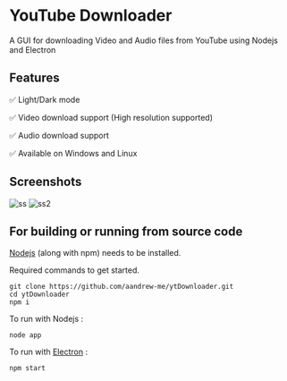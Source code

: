 # YouTube Downloader
A GUI for downloading Video and Audio files from YouTube using Nodejs and Electron

## Features

✅ Light/Dark mode

✅ Video download support (High resolution supported)

✅ Audio download support

✅ Available on Windows and Linux

## Screenshots

![ss](https://user-images.githubusercontent.com/66430340/181747909-f16e30dc-a7c3-40cb-876b-54f0ea8d4e42.jpg)
![ss2](https://user-images.githubusercontent.com/66430340/181747920-4df80914-278f-4350-9328-015e9e0bcf16.jpg)


## For building or running from source code

[Nodejs](https://nodejs.org/) (along with npm) needs to be installed.

Required commands to get started.
```
git clone https://github.com/aandrew-me/ytDownloader.git
cd ytDownloader
npm i
```

To run with Nodejs :
```
node app
```
To run with [Electron](https://www.electronjs.org/) :
```
npm start
```
